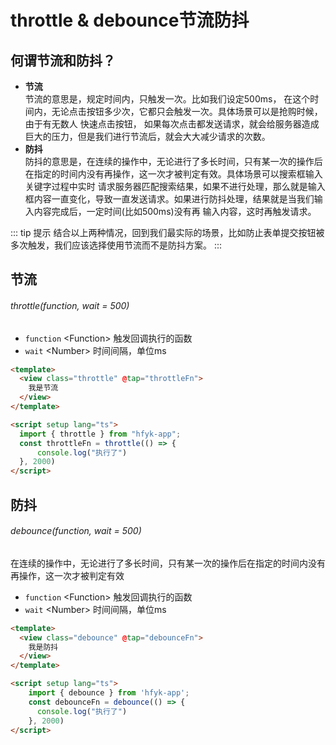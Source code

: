 # throttle & debounce节流防抖


## 何谓节流和防抖？
- **节流**<br/>
  节流的意思是，规定时间内，只触发一次。比如我们设定500ms，
  在这个时间内，无论点击按钮多少次，它都只会触发一次。具体场景可以是抢购时候，由于有无数人 快速点击按钮，
  如果每次点击都发送请求，就会给服务器造成巨大的压力，但是我们进行节流后，就会大大减少请求的次数。
- **防抖**<br/>
  防抖的意思是，在连续的操作中，无论进行了多长时间，只有某一次的操作后在指定的时间内没有再操作，这一次才被判定有效。具体场景可以搜索框输入关键字过程中实时 请求服务器匹配搜索结果，如果不进行处理，那么就是输入框内容一直变化，导致一直发送请求。如果进行防抖处理，结果就是当我们输入内容完成后，一定时间(比如500ms)没有再 输入内容，这时再触发请求。


::: tip 提示
结合以上两种情况，回到我们最实际的场景，比如防止表单提交按钮被多次触发，我们应该选择使用节流而不是防抖方案。
:::

## 节流
###### throttle(function, wait = 500)

- `function` \<Function> 触发回调执行的函数
- `wait` \<Number> 时间间隔，单位ms

```html
<template>
  <view class="throttle" @tap="throttleFn">
    我是节流
  </view>
</template>

<script setup lang="ts">
  import { throttle } from "hfyk-app";
  const throttleFn = throttle(() => {
      console.log("执行了")
  }, 2000)
</script>
```

## 防抖
###### debounce(function, wait = 500)
在连续的操作中，无论进行了多长时间，只有某一次的操作后在指定的时间内没有再操作，这一次才被判定有效

- `function` \<Function> 触发回调执行的函数
- `wait` \<Number> 时间间隔，单位ms

```html
<template>
  <view class="debounce" @tap="debounceFn">
    我是防抖
  </view>
</template>

<script setup lang="ts">
	import { debounce } from 'hfyk-app';
    const debounceFn = debounce(() => {
      console.log("执行了")
    }, 2000)
</script>
```